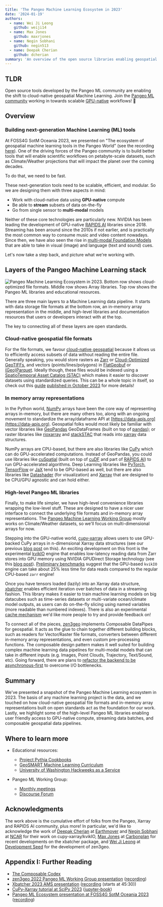 ```yaml
---
title: 'The Pangeo Machine Learning Ecosystem in 2023'
date: '2024-01-19'
authors:
  - name: Wei Ji Leong
    github: weiji14
  - name: Max Jones
    github: maxrjones
  - name: Negin Sobhani
    github: negin513
  - name: Deepak Cherian
    github: dcherian
summary: 'An overview of the open source libraries enabling geospatial machine learning in the Pangeo community.'
---
```


## TLDR

Open source tools developed by the Pangeo ML community are enabling the shift to cloud-native geospatial Machine Learning.
Join the [Pangeo ML community](https://pangeo.io/meeting-notes.html#working-group-meetings) working in towards scalable [GPU-native](./xarray-kvikio) workflows! 🚀

## Overview

### Building next-generation Machine Learning (ML) tools

At FOSS4G SotM Oceania 2023, we presented on "The ecosystem of geospatial machine learning tools in the Pangeo World" (see the recording [here](https://www.youtube.com/watch?v=X2LBuUfSo5Q)).
One of the driving forces of the Pangeo community is to build better tools that will enable scientific workflows on petabyte-scale datasets, such as Climate/Weather projections that will impact the planet over the coming decades.

To do that, we need to be fast.

These next-generation tools need to be scalable, efficient, and modular.
So we are designing them with three aspects in mind:

- Work with cloud-native data using **GPU-native** compute
- Be able to **stream** subsets of data on-the-fly
- Go from single sensor to **multi-modal** models

Neither of these core technologies are particularly new.
NVIDIA has been leading the development of GPU-native [RAPIDS AI](https://rapids.ai) libraries since 2018.
Streaming has been around since the 2010s if not earlier, and is practically the most common way to consume music and video content nowadays.
Since then, we have also seen the rise in [multi-modal Foundation Models](https://doi.org/10.48550/arXiv.2309.10020) that are able to take in visual (image) and language (text and sound) cues.

Let's now take a step back, and picture what we're working with.

## Layers of the Pangeo Machine Learning stack

![Pangeo Machine Learning Ecosystem in 2023. Bottom row shows cloud-optimized file formats. Middle row shows Array libraries. Top row shows the Pangeo ML libraries and educational resources.](https://github.com/weiji14/foss4g2023oceania/releases/download/v0.9.0/pangeo_ml_ecosystem.png)

There are three main layers to a Machine Learning data pipeline.
It starts with data storage file formats at the bottom row, an in-memory array representation in the middle, and high-level libraries and documentation resources that users or developers interact with at the top.

The key to connecting all of these layers are open standards.

### Cloud-native geospatial file formats

For the file formats, we favour [cloud-native geospatial](https://www.ogc.org/ogc-topics/cloud-native-geospatial) because it allows us to efficiently access subsets of data without reading the entire file.
Generally speaking, you would store rasters as [Zarr](https://zarr.dev) or [Cloud-Optimized GeoTIFFs](https://www.cogeo.org), and vectors (points/lines/polygons) in [FlatGeobuf](https://flatgeobuf.org) or [(Geo)Parquet](https://geoparquet.org).
Ideally though, these files would be indexed using a [SpatioTemporal Asset Catalog (STAC)](https://stacspec.org) which makes it easier to discover datasets using standardized queries.
This can be a whole topic in itself, so check out this [guide](https://guide.cloudnativegeo.org) [published in October 2023](https://cloudnativegeo.org/blog/2023/10/introducing-the-cloud-optimized-geospatial-formats-guide) for more details!

### In memory array representations

In the Python world, [NumPy](https://numpy.org) arrays have been the core way of representing arrays in-memory, but there are many others too, along with an ongoing movement to standardize the array/dataframe API at [https://data-apis.org](https://data-apis.org).
Geospatial folks would most likely be familiar with vector libraries like [GeoPandas](https://geopandas.org) GeoDataFrames (built on top of [pandas](https://pandas.pydata.org)); or raster libraries like [rioxarray](https://corteva.github.io/rioxarray) and [stackSTAC](https://stackstac.readthedocs.io) that reads into [xarray](https://xarray.dev) data structures.

NumPy arrays are CPU-based, but there are also libraries like [CuPy](https://cupy.dev) which can do GPU-accelerated computations.
Instead of GeoPandas, you could use libraries like [cuSpatial](https://docs.rapids.ai/api/cuspatial) (built on top of [cuDF](https://docs.rapids.ai/api/cudf) and part of [RAPIDS AI](https://rapids.ai)) to run GPU-accelerated algorithms.
Deep Learning libraries like [PyTorch](https://pytorch.org/docs), [TensorFlow](https://www.tensorflow.org) or [JaX](https://jax.readthedocs.io) tend to be GPU-based as well, but there are also libraries like [Datashader](https://datashader.org) (for visualization) and [Xarray](https://xarray.dev) that are designed to be CPU/GPU agnostic and can hold either.

### High-level Pangeo ML libraries

Finally, to make life simpler, we have high-level convenience libraries wrapping the low-level stuff.
These are designed to have a nicer user interface to connect the underlying file formats and in-memory array representations.
The [Pangeo Machine Learning Working Group](https://pangeo.io/meeting-notes.html#working-group-meetings) mostly works on Climate/Weather datasets, so we'll focus on multi-dimensional arrays for now.

Stepping into the GPU-native world, [cupy-xarray](https://cupy-xarray.readthedocs.io) allows users to use GPU-backed CuPy arrays in n-dimensional Xarray data structures (see our previous [blog post](./cupy-tutorial) on this).
An exciting development on this front is the experimental [kvikIO](https://github.com/rapidsai/kvikio) engine that enables low-latency reading data from Zarr stores into GPU memory using NVIDIA GPUDirect Storage technology (see this [blog post](./xarray-kvikio)).
[Preliminary benchmarks](https://github.com/zarr-developers/zarr-benchmark/discussions/14) suggest that the GPU-based `kvikIO` engine can take about 25% less time for data reads compared to the regular CPU-based `zarr` engine!

Once you have tensors loaded (lazily) into an Xarray data structure, [xbatcher](https://xbatcher.readthedocs.io) enables efficient iteration over batches of data in a streaming fashion.
This library makes it easier to train machine learning models on big datacubes such as time-series datasets or multi-variate ocean/climate model outputs, as users can do on-the-fly slicing using named variables (more readable than numbered indexes).
There is also an experimental [cache mechanism](https://github.com/xarray-contrib/xbatcher/pull/167) we'd like more people to try and provide feedback on!

To connect all of the pieces, [zen3geo](https://zen3geo.readthedocs.io) implements Composable DataPipes for geospatial.
It acts as the glue to chain together different building blocks, such as readers for Vector/Raster file formats, converters between different in-memory array representations, and even custom pre-processing functions.
The composable design pattern makes it well suited for building complex machine learning data pipelines for multi-modal models that can take in different inputs (e.g. Images, Point Clouds, Trajectory, Text/Sound, etc).
Going forward, there are plans to [refactor the backend to be asynchronous-first](https://github.com/weiji14/zen3geo/discussions/117) to overcome I/O bottlenecks.

## Summary

We've presented a snapshot of the Pangeo Machine Learning ecosystem in 2023.
The basis of any machine learning project is the data, and we touched on how cloud-native geospatial file formats and in-memory array representations built on open standards act as the foundation for our work.
Lastly, we highlight some of the high-level Pangeo ML libraries enabling user friendly access to GPU-native compute, streaming data batches, and composable geospatial data pipelines.

## Where to learn more

- Educational resources:

  - [Project Pythia Cookbooks](https://cookbooks.projectpythia.org)
  - [GeoSMART Machine Learning Curriculum](https://geo-smart.github.io/mlgeo-book)
  - [University of Washington Hackweeks as a Service](https://guidebook.hackweek.io)

- Pangeo ML Working Group:

  - [Monthly meetings](https://pangeo.io/meeting-notes.html#working-group-meetings)
  - [Discourse Forum](https://discourse.pangeo.io/tag/machine-learning)

## Acknowledgments

The work above is the cumulative effort of folks from the Pangeo, Xarray and RAPIDS AI community, plus more!
In particular, we'd like to acknowledge the work of [Deepak Cherian](https://github.com/dcherian) at [Earthmover](https://earthmover.io) and [Negin Sobhani](https://github.com/negin513) at [NCAR](https://ncar.ucar.edu) for their work on cupy-xarray/kvikIO,
[Max Jones](https://github.com/maxrjones) at [Carbonplan](https://carbonplan.org) for recent developments on the xbatcher package,
and [Wei Ji Leong](https://github.com/weiji14) at [Development Seed](https://developmentseed.org) for the development of zen3geo.

## Appendix I: Further Reading

- [The Composable Codex](https://voltrondata.com/codex)
- [zen3geo 2022 Pangeo ML Working Group presentation](https://discourse.pangeo.io/t/monday-november-07-2022-machine-learning-working-group-presentation-zen3geo-guiding-earth-observation-data-on-its-path-to-enlightenment-by-wei-ji-leong/2883) ([recording](https://www.youtube.com/watch?v=8uhOtQUTuDg))
- [Xbatcher 2023 AMS presentation](https://doi.org/10.6084/m9.figshare.22264072.v1) ([recording](https://ams.confex.com/recording/ams/103ANNUAL/mp4/CGNTFL54WCL/67cfb841cba94216ff99f1eb15286ba2/session63444_5.mp4) (starts at 45:30))
- [CuPy-Xarray tutorial at SciPy 2023](https://doi.org/10.5281/zenodo.8247471) ([jupyter-book](https://negin513.github.io/cupy-xarray-tutorials/README.html))
- [Pangeo ML Ecosystem presentation at FOSS4G SotM Oceania 2023](https://github.com/weiji14/foss4g2023oceania) ([recording](https://www.youtube.com/watch?v=X2LBuUfSo5Q))

